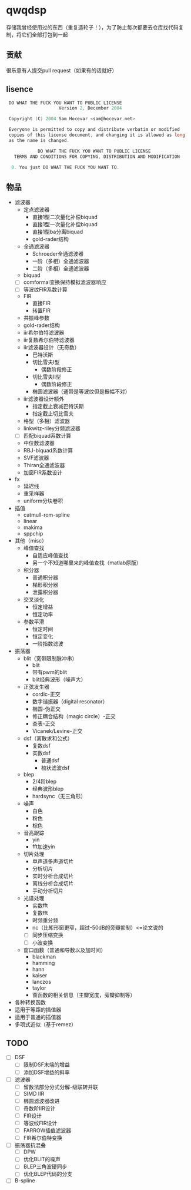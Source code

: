 
# qwqdsp

存储我曾经使用过的东西（重复造轮子！），为了防止每次都要去仓库找代码复制，将它们全部打包到一起

## 贡献

很乐意有人提交pull request（如果有的话就好）

## lisence

```c
 DO WHAT THE FUCK YOU WANT TO PUBLIC LICENSE
                    Version 2, December 2004

 Copyright (C) 2004 Sam Hocevar <sam@hocevar.net>

 Everyone is permitted to copy and distribute verbatim or modified
 copies of this license document, and changing it is allowed as long
 as the name is changed.

            DO WHAT THE FUCK YOU WANT TO PUBLIC LICENSE
   TERMS AND CONDITIONS FOR COPYING, DISTRIBUTION AND MODIFICATION

  0. You just DO WHAT THE FUCK YOU WANT TO.  
```

## 物品

- 滤波器
  - 定点滤波器
    - 直接1型二次量化补偿biquad
    - 直接1型一次量化补偿biquad
    - 直接1型ba分离biquad
    - gold-rader结构
  - 全通滤波器
    - Schroeder全通滤波器
    - 一阶（多相）全通滤波器
    - 二阶（多相）全通滤波器
  - biquad
  - [ ] comformal变换保持模拟滤波器响应
  - [ ] 等波纹FIR系数计算
  - FIR
    - 直接FIR
    - 转置FIR
  - 共振峰参数
  - gold-rader结构
  - iir希尔伯特滤波器
  - iir复数希尔伯特滤波器
  - iir滤波器设计（无奇数）
    - 巴特沃斯
    - 切比雪夫I型
      - 偶数阶段修正
    - 切比雪夫II型
      - 偶数阶段修正
    - 椭圆滤波器（通带是等波纹但是振幅不对）
  - iir滤波器设计额外
    - 指定截止衰减巴特沃斯
    - 指定截止切比雪夫
  - 格型（多相）滤波器
  - linkwitz-riley分频滤波器
  - [ ] 匹配biquad系数计算
  - 中位数滤波器
  - RBJ-biquad系数计算
  - SVF滤波器
  - Thiran全通滤波器
  - 加窗FIR系数设计
- fx
  - 延迟线
  - 重采样器
  - uniform分块卷积
- 插值
  - catmull-rom-spline
  - linear
  - makima
  - sppchip
- 其他（misc）
  - 峰值查找
    - 自适应峰值查找
    - 另一个不知道哪里来的峰值查找（matlab原版）
  - 积分器
    - 普通积分器
    - 梯形积分器
    - 泄露积分器
  - 交叉淡化
    - 恒定增益
    - 恒定功率
  - 参数平滑
    - 恒定时间
    - 恒定变化
    - 一阶指数滤波
- 振荡器
  - blit（宽带限制脉冲串）
    - blit
    - 带有pwm的blit
    - blit经典波形（噪声大）
  - 正弦发生器
    - cordic-正交
    - 数字谐振器（digital resonator）
    - 椭圆-伪正交
    - 修正耦合结构（magic circle）-正交
    - 查表-正交
    - Vicanek/Levine-正交
  - dsf（离散求和公式）
    - 复数dsf
    - 实数dsf
      - 普通dsf
      - 梳状滤波dsf
  - blep
    - 2/4阶blep
    - 经典波形blep
    - hardsync（无三角形）
  - 噪声
    - 白色
    - 粉色
    - 棕色
  - 音高跟踪
    - yin
    - fft加速yin
  - 切片处理
    - 单声道多声道切片
    - 分析切片
    - 实时分析合成切片
    - 离线分析合成切片
    - 手动分析切片
  - 光谱处理
    - 实数fft
    - 复数fft
    - 时频重分频
    - nc（比矩形窗更窄，超过-50dB的旁瓣抑制）<=论文说的
    - [ ] 同步压缩变换
    - [ ] 小波变换
  - 窗口函数（普通和导数以及加时间）
    - blackman
    - hamming
    - hann
    - kaiser
    - lanczos
    - taylor
    - 窗函数的相关信息（主瓣宽度，旁瓣抑制等）
- 各种转换函数
- 适用于等距的插值器
- 适用于普通的插值器
- 多项式近似（基于remez）

## TODO

- [ ] DSF
  - [ ] 限制DSF末端的增益
  - [ ] 添加DSF增益的斜率

- [ ] 滤波器
  - [ ] 留数法部分分式分解-级联转并联
  - [ ] SIMD IIR
  - [ ] 椭圆滤波器改进
  - [ ] 奇数阶IIR设计
  - [ ] FIR设计
  - [ ] 等波纹FIR设计
  - [ ] FARROW插值滤波器
  - [ ] FIR希尔伯特变换

- [ ] 振荡器抗混叠
  - [ ] DPW
  - [ ] 优化BLIT的噪声
  - [ ] BLEP三角波硬同步
  - [ ] 优化BLEP代码的分支

- [ ] B-spline
